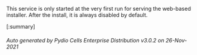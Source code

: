 






This service is only started at the very first run for serving the web-based installer. After the install, it is always disabled by default.

[:summary]

###### Auto generated by Pydio Cells Enterprise Distribution v3.0.2 on 26-Nov-2021
